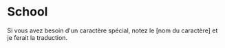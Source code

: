 # School

Si vous avez besoin d'un caractère spécial, notez le [nom du caractère] et je ferait la traduction.
